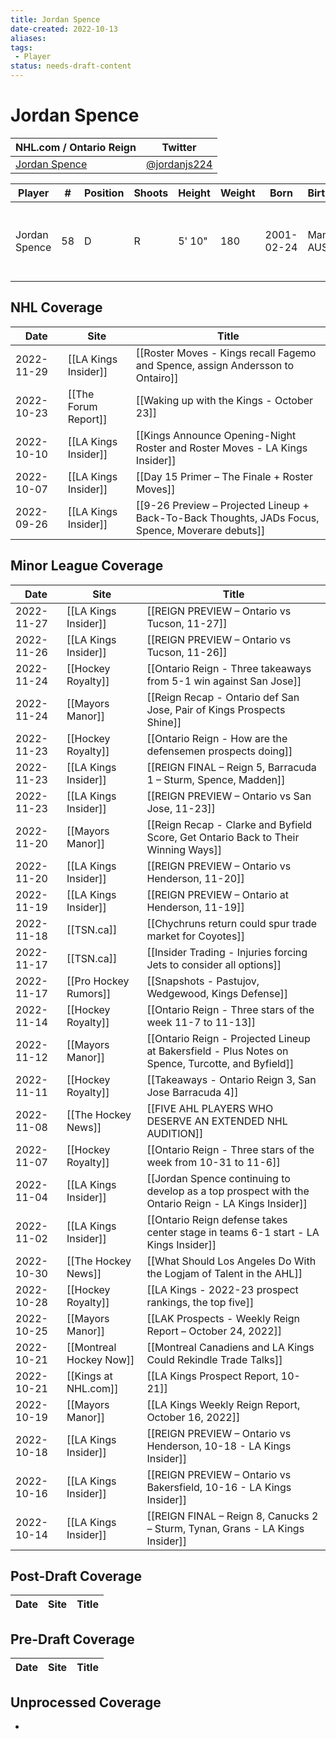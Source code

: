```yaml
---
title: Jordan Spence
date-created: 2022-10-13
aliases: 
tags:
 - Player
status: needs-draft-content
---
```


# Jordan Spence

NHL.com / Ontario Reign | Twitter
-|-
[Jordan Spence](https://www.nhl.com/player/jordan-spence-8481606) | [@jordanjs224](https://twitter.com/jordanjs224)

Player | \# | Position | Shoots | Height | Weight | Born | Birthplace | Draft 
-|-|-|-|-|-|-|-|-
Jordan Spence | 58 | D | R | 5' 10" | 180 | 2001-02-24 | Manly, AUS | -   2019 LAK, 4th rd, 2nd pk (95th overall)
 


## NHL  Coverage
| Date       | Site                 | Title                                                                                            |
| ---------- | -------------------- | ------------------------------------------------------------------------------------------------ |
| 2022-11-29 | [[LA Kings Insider]] | [[Roster Moves - Kings recall Fagemo and Spence, assign Andersson to Ontairo]]                   |
| 2022-10-23 | [[The Forum Report]] | [[Waking up with the Kings - October 23]]                                                        |
| 2022-10-10 | [[LA Kings Insider]] | [[Kings Announce Opening-Night Roster and Roster Moves - LA Kings Insider]]                      |
| 2022-10-07 | [[LA Kings Insider]] | [[Day 15 Primer – The Finale + Roster Moves]]                                                    |
| 2022-09-26 | [[LA Kings Insider]] | [[9-26 Preview – Projected Lineup + Back-To-Back Thoughts, JADs Focus, Spence, Moverare debuts]] |



## Minor League Coverage
| Date       | Site                    | Title                                                                                               |
| ---------- | ----------------------- | --------------------------------------------------------------------------------------------------- |
| 2022-11-27 | [[LA Kings Insider]]    | [[REIGN PREVIEW – Ontario vs Tucson, 11-27]]                                                        |
| 2022-11-26 | [[LA Kings Insider]]    | [[REIGN PREVIEW – Ontario vs Tucson, 11-26]]                                                        |
| 2022-11-24 | [[Hockey Royalty]]      | [[Ontario Reign - Three takeaways from 5-1 win against San Jose]]                                   |
| 2022-11-24 | [[Mayors Manor]]        | [[Reign Recap - Ontario def San Jose, Pair of Kings Prospects Shine]]                               |
| 2022-11-23 | [[Hockey Royalty]]      | [[Ontario Reign - How are the defensemen prospects doing]]                                          |
| 2022-11-23 | [[LA Kings Insider]]    | [[REIGN FINAL – Reign 5, Barracuda 1 – Sturm, Spence, Madden]]                                      |
| 2022-11-23 | [[LA Kings Insider]]    | [[REIGN PREVIEW – Ontario vs San Jose, 11-23]]                                                      |
| 2022-11-20 | [[Mayors Manor]]        | [[Reign Recap - Clarke and Byfield Score, Get Ontario Back to Their Winning Ways]]                  |
| 2022-11-20 | [[LA Kings Insider]]    | [[REIGN PREVIEW – Ontario vs Henderson, 11-20]]                                                     |
| 2022-11-19 | [[LA Kings Insider]]    | [[REIGN PREVIEW – Ontario at Henderson, 11-19]]                                                     |
| 2022-11-18 | [[TSN.ca]]              | [[Chychruns return could spur trade market for Coyotes]]                                            |
| 2022-11-17 | [[TSN.ca]]              | [[Insider Trading - Injuries forcing Jets to consider all options]]                                 |
| 2022-11-17 | [[Pro Hockey Rumors]]   | [[Snapshots - Pastujov, Wedgewood, Kings Defense]]                                                  |
| 2022-11-14 | [[Hockey Royalty]]      | [[Ontario Reign - Three stars of the week 11-7 to 11-13]]                                           |
| 2022-11-12 | [[Mayors Manor]]        | [[Ontario Reign - Projected Lineup at Bakersfield - Plus Notes on Spence, Turcotte, and Byfield]]   |
| 2022-11-11 | [[Hockey Royalty]]      | [[Takeaways - Ontario Reign 3, San Jose Barracuda 4]]                                               |
| 2022-11-08 | [[The Hockey News]]     | [[FIVE AHL PLAYERS WHO DESERVE AN EXTENDED NHL AUDITION]]                                           |
| 2022-11-07 | [[Hockey Royalty]]      | [[Ontario Reign - Three stars of the week from 10-31 to 11-6]]                                      |
| 2022-11-04 | [[LA Kings Insider]]    | [[Jordan Spence continuing to develop as a top prospect with the Ontario Reign - LA Kings Insider]] |
| 2022-11-02 | [[LA Kings Insider]]    | [[Ontario Reign defense takes center stage in teams 6-1 start - LA Kings Insider]]                  |
| 2022-10-30 | [[The Hockey News]]     | [[What Should Los Angeles Do With the Logjam of Talent in the AHL]]                                 |
| 2022-10-28 | [[Hockey Royalty]]      | [[LA Kings - 2022-23 prospect rankings, the top five]]                                              |
| 2022-10-25 | [[Mayors Manor]]        | [[LAK Prospects - Weekly Reign Report – October 24, 2022]]                                          |
| 2022-10-21 | [[Montreal Hockey Now]] | [[Montreal Canadiens and LA Kings Could Rekindle Trade Talks]]                                      |
| 2022-10-21 | [[Kings at NHL.com]]    | [[LA Kings Prospect Report, 10-21]]                                                                 |
| 2022-10-19 | [[Mayors Manor]]        | [[LA Kings Weekly Reign Report, October 16, 2022]]                                                  |
| 2022-10-18 | [[LA Kings Insider]]    | [[REIGN PREVIEW – Ontario vs Henderson, 10-18 - LA Kings Insider]]                                  |
| 2022-10-16 | [[LA Kings Insider]]    | [[REIGN PREVIEW – Ontario vs Bakersfield, 10-16 - LA Kings Insider]]                                |
| 2022-10-14 | [[LA Kings Insider]]    | [[REIGN FINAL – Reign 8, Canucks 2 – Sturm, Tynan, Grans - LA Kings Insider]] |




## Post-Draft Coverage
Date | Site |  Title
---|---|---



## Pre-Draft Coverage
Date | Site |  Title
---|---|---


## Unprocessed Coverage
- 
